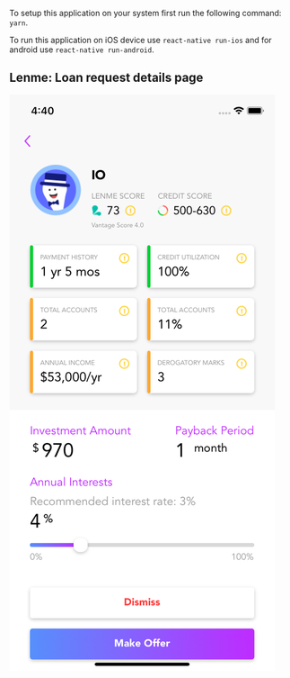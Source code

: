 
To setup this application on your system first run the following command:
`yarn`.

To run this application on iOS device use `react-native run-ios` and for android use `react-native run-android`.

## Lenme: Loan request details page
![Screenshot](screenshot.png "Screenshot")

    




